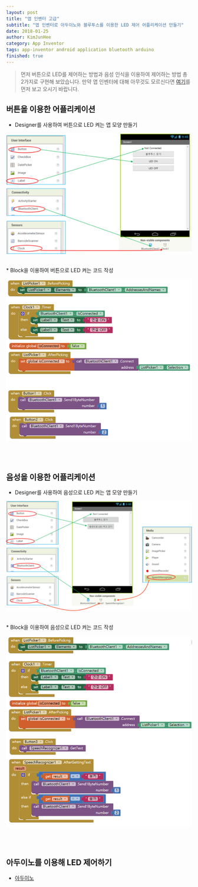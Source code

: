 ```yaml
---
layout: post
title: "앱 인벤터 고급"
subtitle: "앱 인벤터로 아두이노와 블루투스를 이용한 LED 제어 어플리케이션 만들기"
date: 2018-01-25
author: KimJunHee
category: App Inventor
tags: app-inventor android application bluetooth arduino
finished: true
---
```


> 먼저 버튼으로 LED를 제어하는 방법과 음성 인식을 이용하여 제어하는 방법 총 2가지로 구현해 보았습니다. 만약 앱 인벤터에 대해 아무것도 모르신다면 [여기](https://wnsgml972.github.io/app%20inventor/app-inventor_start.html "app-inventor")를 먼저 보고 오시기 바랍니다.

## 버튼을 이용한 어플리케이션

* Designer를 사용하여 버튼으로 LED 켜는 앱 모양 만들기

![App-Inventor](/img/appInventor/2/appInventor_bluetooth1.png "Designer")

<br/>
* Block을 이용하여 버튼으로 LED 켜는 코드 작성

![App-Inventor](/img/appInventor/2/appInventor_bluetooth2.png "Block")


<br/><br/>
## 음성을 이용한 어플리케이션

* Designer를 사용하여 음성으로 LED 켜는 앱 모양 만들기

![App-Inventor](/img/appInventor/2/appInventor_bluetooth3.png "Designer")

<br/>
* Block을 이용하여 음성으로 LED 켜는 코드 작성

![App-Inventor](/img/appInventor/2/appInventor_bluetooth4.png "Block")

<br/><br/>
## 아두이노를 이용해 LED 제어하기
* [아두이노](https://wnsgml972.github.io/arduino/arduino_bluetooth.html "app-inventor")
